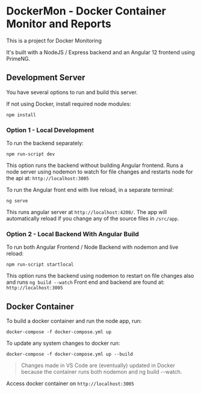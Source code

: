 # DockerMon - Docker Container Monitor and Reports

This is a project for Docker Monitoring

It's built with a NodeJS / Express backend and an Angular 12 frontend using PrimeNG.

## Development Server

You have several options to run and build this server.

If not using Docker, install required node modules:

```
npm install
```

### Option 1 - Local Development

To run the backend separately:

```
npm run-script dev
```

This option runs the backend without building Angular frontend. Runs a node server using nodemon to watch for file changes and restarts node for the api at: `http://localhost:3005`

To run the Angular front end with live reload, in a separate terminal:

```
ng serve
```

This runs angular server at `http://localhost:4200/`. The app will automatically reload if you change any of the source files in `/src/app`.

### Option 2 - Local Backend With Angular Build

To run both Angular Frontend / Node Backend with nodemon and live reload:

```
npm run-script startlocal
```

This option runs the backend using nodemon to restart on file changes also and runs `ng build --watch` Front end and backend are found at: `http://localhost:3005`

## Docker Container

To build a docker container and run the node app, run:

```
docker-compose -f docker-compose.yml up
```

To update any system changes to docker run:

```
docker-compose -f docker-compose.yml up --build
```

> Changes made in VS Code are (eventually) updated in Docker because the container runs both nodemon and ng build --watch.

Access docker container on `http://localhost:3005`
